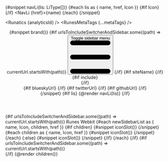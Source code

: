 <script lang="ts">
	import '../app.css';
	import { sineIn } from 'svelte/easing';
	import type { Component } from 'svelte';
	import { page } from '$app/state';
	import { newSidebarList } from './utils/helper.ts';
	import {
		Footer,
		OnThisPage,
		extract,
		removeHyphensAndCapitalize,
		DotsHorizontalOutline,
		GithubSolid,
		random_tailwind_color,
		XSolid,
		Bluesky
	} from '$lib';
	import {
		Navbar,
		NavLi,
		NavBrand,
		NavUl,
		uiHelpers,
		Darkmode,
		Dropdown,
		DropdownUl,
		DropdownLi,
		Sidebar,
		SidebarGroup,
		SidebarDropdownWrapper,
		SidebarItem,
		CloseButton,
		SidebarBrand
	} from 'svelte-5-ui-lib';
	import { RunesMetaTags, deepMerge } from 'runes-meta-tags';
	import { Runatics } from 'runatics';
	import DynamicCodeBlockStyle from './utils/DynamicCodeBlockStyle.svelte';

	let activeUrl = $state(page.url.pathname);
	$effect(() => {
		activeUrl = page.url.pathname;
	});

	type LiType = {
		name: string;
		href: string;
		Icon?: Component;
	};
	let { children, data } = $props();
	const analyticsId = data.ANALYTICS_ID;
	// metaTags
	let metaTags = $state(
		page.data.pageMetaTags
			? deepMerge(page.data.layoutMetaTags, page.data.pageMetaTags)
			: data.layoutMetaTags
	);
	// sidebar
	const sidebarUi = uiHelpers();
	let isOpen = $state(false);
	const closeSidebar = sidebarUi.close;

	let currentUrl = $state(page.url.pathname);
	const hasPath = (key: string) => currentUrl.includes(key);

	const lis: LiType[] = [
		{ name: 'Guide', href: '/guide/svelte-4/getting-started' },
		{ name: '3-Tabs', href: '/three-tabs' },
		{ name: '3-Tabs-tailwind', href: '/three-tabs-sizebytailwind' },
		{ name: 'No-tabs', href: '/no-tabs' },
		{ name: 'How to use', href: '/how-to-use' },
		{ name: 'Quick start', href: '/quick-start' }
	];
	const brand = {
		name: 'codewithshin.com',
		href: 'https://codewithshin.com'
	};
	const urlsToIncludeSwitcherAndSidebar = ['/guide/', '/guide2/', '/how-to-use', '/quick-start'];
	/*eslint no-undef: "off"*/
	const siteName = removeHyphensAndCapitalize(__NAME__);
	const githubUrl = `https://github.com/shinokada/${__NAME__}`;
	const twitterUrl = 'https://twitter.com/shinokada';
	const blueskyUrl = 'https://bsky.app/profile/codewithshin.com';

	// nav
	let nav = uiHelpers();
	let navStatus = $state(false);
	let toggleNav = nav.toggle;
	let closeNav = nav.close;
	let headerCls =
		'sticky top-0 z-40 mx-auto w-full flex-none border-b border-gray-200 bg-gray-100 dark:border-gray-600 dark:bg-sky-950';
	let navClass =
		'w-full divide-gray-200 border-gray-200 bg-gray-50 dark_bg_theme text-gray-500 dark:divide-gray-700 dark:border-gray-700 dark:transparent dark:text-gray-400 sm:px-4';
	let divClass = 'ml-auto w-full';
	let ulclass = 'dark:lg:bg-transparent lg:space-x-4';
	function isIncluded(url: string, allowedUrls: string[]): boolean {
		return allowedUrls.some((allowedUrl) => {
			// For home page '/', do exact matching
			if (allowedUrl === '/') {
				return url === '/' || url === '';
			}
			// For other URLs, continue using startsWith
			return url.startsWith(allowedUrl);
		});
	}
	let urlsToIncludeSwitcher = ['/guide', '/guide2', '/how-to-use', '/quick-start'];
	let include = $derived(isIncluded(currentUrl, urlsToIncludeSwitcher));
	// dropdown
	let dropdown = uiHelpers();
	let dropdownStatus = $state(false);
	let closeDropdown = dropdown.close;
	let dropdownTransitionParams = {
		y: 0,
		duration: 200,
		easing: sineIn
	};

	$effect(() => {
		navStatus = nav.isOpen;
		dropdownStatus = dropdown.isOpen;
		currentUrl = page.url.pathname;
		metaTags = page.data.pageMetaTags
			? deepMerge(page.data.layoutMetaTags, page.data.pageMetaTags)
			: data.layoutMetaTags;
		isOpen = sidebarUi.isOpen;
	});
</script>

{#snippet navLi(lis: LiType[])}
{#each lis as { name, href, Icon }}
{#if Icon}
<Icon class="mb-3 h-8 w-8 {random_tailwind_color()}"></Icon>
{/if}
<NavLi {href}>{name}</NavLi>
{/each}
{/snippet}

<Runatics {analyticsId} />
<RunesMetaTags {...metaTags} />

<header class={headerCls}>
	<Navbar {navClass} {toggleNav} {closeNav} {navStatus} breakPoint="lg" fluid div2Class={divClass}>
		{#snippet brand()}
			{#if urlsToIncludeSwitcherAndSidebar.some((path) => currentUrl.startsWith(path))}
				<button
					onclick={sidebarUi.toggle}
					type="button"
					class="z-100 mt-1 mr-4 lg:hidden"
					aria-controls="navbar-default"
				>
					<span class="sr-only">Toggle sidebar menu</span>
					<svg
						class="h-5 w-5"
						aria-hidden="true"
						xmlns="http://www.w3.org/2000/svg"
						fill="none"
						viewBox="0 0 17 14"
					>
						<path
							stroke="currentColor"
							stroke-linecap="round"
							stroke-linejoin="round"
							stroke-width="2"
							d="M1 1h15M1 7h15M1 13h15"
						/>
					</svg>
				</button>
			{/if}
			{#if siteName}
				<NavBrand
					{siteName}
					spanClass="self-center whitespace-nowrap text-2xl font-semibold text-primary-900 dark:text-primary-500"
				/>
			{/if}
			<div class="ml-auto flex items-center lg:order-1">
				{#if include}
					<div class="hidden sm:block">
						<DynamicCodeBlockStyle />
					</div>
				{/if}
				<DotsHorizontalOutline
					onclick={dropdown.toggle}
					class="mr-4 ml-6 dark:text-white"
					size="lg"
				/>
				<Darkmode class="m-0 p-2" />
				<div class="relative">
					<Dropdown
						{dropdownStatus}
						{closeDropdown}
						params={dropdownTransitionParams}
						class="absolute top-2 -left-[90px] w-12 p-1.5"
					>
						<DropdownUl class="py-0">
							{#if blueskyUrl}
								<DropdownLi href={blueskyUrl} target="_blank" aClass="p-0.5 m-0">
									<Bluesky size="30" />
								</DropdownLi>
							{/if}
							{#if twitterUrl}
								<DropdownLi href={twitterUrl} target="_blank" aClass="p-2 m-0"
									><XSolid /></DropdownLi
								>
							{/if}
							{#if githubUrl}
								<DropdownLi href={githubUrl} target="_blank" aClass="p-2 m-0">
									<GithubSolid />
								</DropdownLi>
							{/if}
						</DropdownUl>
					</Dropdown>
				</div>
			</div>
		{/snippet}
		{#if lis}
			<NavUl {activeUrl} class={ulclass}>
				{@render navLi(lis)}
			</NavUl>
		{/if}
	</Navbar>
</header>

<div class="lg:flex">
	{#if urlsToIncludeSwitcherAndSidebar.some((path) => currentUrl.startsWith(path))}
		<Sidebar
			{activeUrl}
			{isOpen}
			{closeSidebar}
			breakpoint="lg"
			activeClass="flex items-center p-1 text-base font-normal text-white dark:hover:text-white hover:text-gray-900 bg-primary-700 dark:bg-primary-700 rounded-lg dark:text-white hover:bg-gray-200 dark:hover:bg-gray-700"
			nonActiveClass="p-1 hover:bg-gray-200"
			divClass="dark_bg_theme bg-gray-50"
			class="dark_bg_theme h-screen border-r border-gray-50 lg:top-[58px] dark:border-gray-700"
		>
			<CloseButton
				onclick={closeSidebar}
				color="gray"
				class="absolute top-3 right-1 p-2 lg:hidden"
			/>
			<SidebarGroup>
				<SidebarBrand>
					<span class="self-center text-lg font-semibold whitespace-nowrap dark:text-white"
						>Runes Webkit</span
					>
				</SidebarBrand>
				{#each newSidebarList as { name, Icon, children, href }}
					{#if children}
						<SidebarDropdownWrapper
							label={name}
							isOpen={hasPath('components')}
							svgClass="me-4"
							btnClass="p-1"
						>
							{#snippet iconSlot()}
								<Icon />
							{/snippet}
							{#each children as { name, Icon, href }}
								<SidebarItem label={name} onclick={closeSidebar} {href} aClass="ml-4">
									{#snippet iconSlot()}
										<Icon />
									{/snippet}
								</SidebarItem>
							{/each}
						</SidebarDropdownWrapper>
					{:else}
						<SidebarItem label={name} onclick={closeSidebar} {href}>
							{#snippet iconSlot()}
								<Icon />
							{/snippet}
						</SidebarItem>
					{/if}
				{/each}
			</SidebarGroup>
		</Sidebar>
	{/if}
	{#if urlsToIncludeSwitcherAndSidebar.some((path) => currentUrl.startsWith(path))}
		<div class="relative">
			<OnThisPage {extract} headingSelector="#mainContent > :where(h2, h3)" />
		</div>
	{/if}
	{@render children()}
</div>
<Footer {brand} {lis} />
